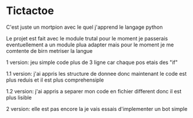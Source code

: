 # Tictactoe
C'est juste un mortpion avec le quel j'apprend le langage python

Le projet est fait avec le module trutal pour le moment je passerais eventuellement a un module plua adapter mais pour le moment je me comtente de birn metriser la langue 

1 version:
jeu simple code plus de 3 ligne car chaque pos etais des "if"

1.1 version:
j'ai appris les structure de donnee donc maintenant le code est plus reduis et il est plus comprehensiple 

1.2 version:
j'ai appris a separer mon code en fichier different donc il est plus lisible 

2 version:
elle est pas encore la 
je vais essais d'implementer un bot simple 
